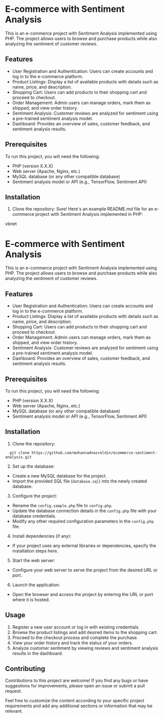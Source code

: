 # E-commerce with Sentiment Analysis

This is an e-commerce project with Sentiment Analysis implemented using PHP. The project allows users to browse and purchase products while also analyzing the sentiment of customer reviews.

## Features

- User Registration and Authentication: Users can create accounts and log in to the e-commerce platform.
- Product Listings: Display a list of available products with details such as name, price, and description.
- Shopping Cart: Users can add products to their shopping cart and proceed to checkout.
- Order Management: Admin users can manage orders, mark them as shipped, and view order history.
- Sentiment Analysis: Customer reviews are analyzed for sentiment using a pre-trained sentiment analysis model.
- Dashboard: Provides an overview of sales, customer feedback, and sentiment analysis results.

## Prerequisites

To run this project, you will need the following:

- PHP (version X.X.X)
- Web server (Apache, Nginx, etc.)
- MySQL database (or any other compatible database)
- Sentiment analysis model or API (e.g., TensorFlow, Sentiment API)

## Installation

1. Clone the repository:
Sure! Here's an example README.md file for an e-commerce project with Sentiment Analysis implemented in PHP:

vbnet

# E-commerce with Sentiment Analysis

This is an e-commerce project with Sentiment Analysis implemented using PHP. The project allows users to browse and purchase products while also analyzing the sentiment of customer reviews.

## Features

- User Registration and Authentication: Users can create accounts and log in to the e-commerce platform.
- Product Listings: Display a list of available products with details such as name, price, and description.
- Shopping Cart: Users can add products to their shopping cart and proceed to checkout.
- Order Management: Admin users can manage orders, mark them as shipped, and view order history.
- Sentiment Analysis: Customer reviews are analyzed for sentiment using a pre-trained sentiment analysis model.
- Dashboard: Provides an overview of sales, customer feedback, and sentiment analysis results.

## Prerequisites

To run this project, you will need the following:

- PHP (version X.X.X)
- Web server (Apache, Nginx, etc.)
- MySQL database (or any other compatible database)
- Sentiment analysis model or API (e.g., TensorFlow, Sentiment API)

## Installation

1. Clone the repository:

 ```
   git clone https://github.com/mohannadnasreldin/ecommerce-sentiment-analysis.git
 ```


2. Set up the database:
- Create a new MySQL database for the project.
- Import the provided SQL file (`database.sql`) into the newly created database.

3. Configure the project:
- Rename the `config.sample.php` file to `config.php`.
- Update the database connection details in the `config.php` file with your database credentials.
- Modify any other required configuration parameters in the `config.php` file.

4. Install dependencies (if any):
- If your project uses any external libraries or dependencies, specify the installation steps here.

5. Start the web server:
- Configure your web server to serve the project from the desired URL or port.

6. Launch the application:
- Open the browser and access the project by entering the URL or port where it is hosted.

## Usage

1. Register a new user account or log in with existing credentials.
2. Browse the product listings and add desired items to the shopping cart.
3. Proceed to the checkout process and complete the purchase.
4. View your order history and track the status of your orders.
5. Analyze customer sentiment by viewing reviews and sentiment analysis results in the dashboard.

## Contributing

Contributions to this project are welcome! If you find any bugs or have suggestions for improvements, please open an issue or submit a pull request.

Feel free to customize the content according to your specific project requirements and add any additional sections or information that may be relevant.

